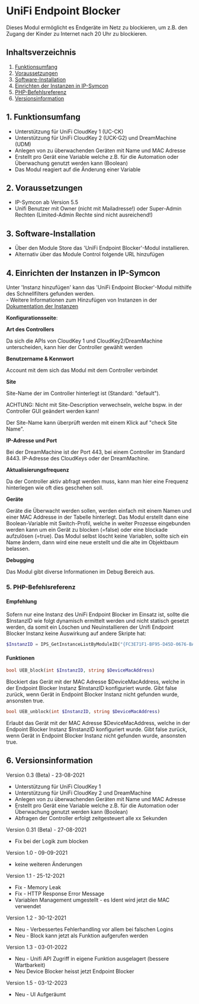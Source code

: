 # UniFi Endpoint Blocker
Dieses Modul ermöglicht es Endgeräte im Netz zu blockieren, um z.B. den Zugang der Kinder zu Internet nach 20 Uhr zu blockieren.

## Inhaltsverzeichnis

1. [Funktionsumfang](#1-funktionsumfang)
2. [Voraussetzungen](#2-voraussetzungen)
3. [Software-Installation](#3-software-installation)
4. [Einrichten der Instanzen in IP-Symcon](#4-einrichten-der-instanzen-in-ip-symcon)
5. [PHP-Befehlsreferenz](#5-php-befehlsreferenz)
6. [Versionsinformation](#6-versionsinformation)


## 1. Funktionsumfang

* Unterstützung für UniFi CloudKey 1 (UC-CK)
* Unterstützung für UniFi CloudKey 2 (UCK-G2) und DreamMachine (UDM)
* Anlegen von zu überwachenden Geräten mit Name und MAC Adresse 
* Erstellt pro Gerät eine Variable welche z.B. für die Automation oder Überwachung genutzt werden kann (Boolean)
* Das Modul reagiert auf die Änderung einer Variable

## 2. Voraussetzungen

- IP-Symcon ab Version 5.5
- Unifi Benutzer mit Owner (nicht mit Mailadresse!) oder Super-Admin Rechten (Limited-Admin Rechte sind nicht ausreichend!)

## 3. Software-Installation

* Über den Module Store das 'UniFi Endpoint Blocker'-Modul installieren.
* Alternativ über das Module Control folgende URL hinzufügen

## 4. Einrichten der Instanzen in IP-Symcon

 Unter 'Instanz hinzufügen' kann das 'UniFi Endpoint Blocker'-Modul mithilfe des Schnellfilters gefunden werden.  
	- Weitere Informationen zum Hinzufügen von Instanzen in der [Dokumentation der Instanzen](https://www.symcon.de/service/dokumentation/konzepte/instanzen/#Instanz_hinzufügen)

__Konfigurationsseite__:

**Art des Controllers**

Da sich die APIs von CloudKey 1 und CloudKey2/DreamMachine unterscheiden, kann hier der Controller gewählt werden

**Benutzername & Kennwort**

Account mit dem sich das Modul mit dem Controller verbindet

**Site**

Site-Name der im Controller hinterlegt ist (Standard: "default").

ACHTUNG: Nicht mit Site-Description verwechseln, welche bspw. in der Controller GUI geändert werden kann!

Der Site-Name kann überprüft werden mit einem Klick auf "check Site Name".

**IP-Adresse und Port**

Bei der DreamMachine ist der Port 443, bei einem Controller im Standard 8443. IP-Adresse des CloudKeys oder der DreamMachine.

**Aktualisierungsfrequenz**

Da der Controller aktiv abfragt werden muss, kann man hier eine Frequenz hinterlegen wie oft dies geschehen soll. 

**Geräte**

Geräte die Überwacht werden sollen, werden einfach mit einem Namen und einer MAC Addresse in der Tabelle hinterlegt. 
Das Modul erstellt dann eine Boolean-Variable mit Switch-Profil, welche in weiter Prozesse eingebunden werden kann um ein Gerät zu blocken (=false) oder eine blockade aufzulösen (=true).
Das Modul selbst löscht keine Variablen, sollte sich ein Name ändern, dann wird eine neue erstellt und die alte im Objektbaum belassen.

**Debugging**

Das Modul gibt diverse Informationen im Debug Bereich aus. 

### 5. PHP-Befehlsreferenz

#### Empfehlung
Sofern nur eine Instanz des UniFi Endpoint Blocker im Einsatz ist, sollte die $InstanzID wie folgt dynamisch ermittelt werden und nicht statisch gesetzt werden, da somit ein Löschen und Neuinstallieren der Unifi Endpoint Blocker Instanz keine Auswirkung auf andere Skripte hat:

```PHP
$InstanzID = IPS_GetInstanceListByModuleID("{FC3E71F1-BF95-D45D-0676-BA3D10D02CB8}")[0];
```


#### Funktionen

```PHP
bool UEB_block(int $InstanzID, string $DeviceMacAddress)
```

Blockiert das Gerät mit der MAC Adresse $DeviceMacAddress, welche in der Endpoint Blocker Instanz $InstanzID konfiguriert wurde.
Gibt false zurück, wenn Gerät in Endpoint Blocker Instanz nicht gefunden wurde, ansonsten true.

```PHP
bool UEB_unblock(int $InstanzID, string $DeviceMacAddress)
```

Erlaubt das Gerät mit der MAC Adresse $DeviceMacAddress, welche in der Endpoint Blocker Instanz $InstanzID konfiguriert wurde.
Gibt false zurück, wenn Gerät in Endpoint Blocker Instanz nicht gefunden wurde, ansonsten true.


## 6. Versionsinformation

Version 0.3 (Beta) - 23-08-2021
* Unterstützung für UniFi CloudKey 1
* Unterstützung für UniFi CloudKey 2 und DreamMachine
* Anlegen von zu überwachenden Geräten mit Name und MAC Adresse 
* Erstellt pro Gerät eine Variable welche z.B. für die Automation oder Überwachung genutzt werden kann (Boolean)
* Abfragen der Controller erfolgt zeitgesteuert alle xx Sekunden

Version 0.31 (Beta) - 27-08-2021
* Fix bei der Logik zum blocken

Version 1.0 - 09-09-2021
* keine weiteren Änderungen

Version 1.1 - 25-12-2021
* Fix - Memory Leak
* Fix - HTTP Response Error Message
* Variablen Management umgestellt - es Ident wird jetzt die MAC verwendet

Version 1.2 - 30-12-2021
* Neu - Verbessertes Fehlerhandling vor allem bei falschen Logins
* Neu - Block kann jetzt als Funktion aufgerufen werden

Version 1.3 - 03-01-2022
* Neu - Unifi API Zugriff in eigene Funktion ausgelagert (bessere Wartbarkeit)
* Neu Device Blocker heisst jetzt Endpoint Blocker

Version 1.5 - 03-12-2023
* Neu - UI Aufgeräumt
